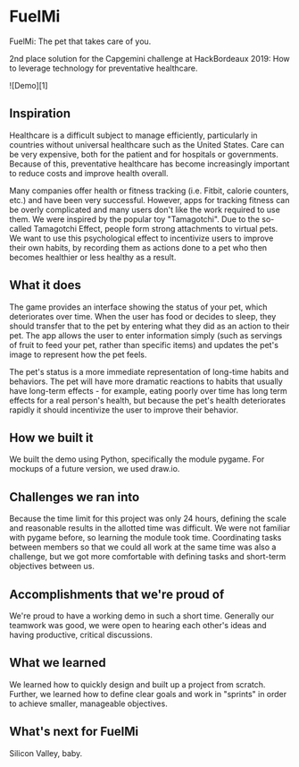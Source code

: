 # FuelMi
<p>FuelMi: The pet that takes care of you.</p>
<p>2nd place solution for the Capgemini challenge at HackBordeaux 2019: How to leverage technology for preventative healthcare.</p>
![Demo][1]

## Inspiration
<p>Healthcare is a difficult subject to manage efficiently, particularly in countries without universal healthcare such as the United States. Care can be very expensive, both for the patient and for hospitals or governments. Because of this, preventative healthcare has become increasingly important to reduce costs and improve health overall.</p>
<p>Many companies offer health or fitness tracking (i.e. Fitbit, calorie counters, etc.) and have been very successful. However, apps for tracking fitness can be overly complicated and many users don't like the work required to use them. We were inspired by the popular toy "Tamagotchi". Due to the so-called Tamagotchi Effect, people form strong attachments to virtual pets. We want to use this psychological effect to incentivize users to improve their own habits, by recording them as actions done to a pet who then becomes healthier or less healthy as a result.</p>

## What it does
<p>The game provides an interface showing the status of your pet, which deteriorates over time. When the user has food or decides to sleep, they should transfer that to the pet by entering what they did as an action to their pet. The app allows the user to enter information simply (such as servings of fruit to feed your pet, rather than specific items) and updates the pet's image to represent how the pet feels.</p>
<p>The pet's status is a more immediate representation of long-time habits and behaviors. The pet will have more dramatic reactions to habits that usually have long-term effects - for example, eating poorly over time has long term effects for a real person's health, but because the pet's health deteriorates rapidly it should incentivize the user to improve their behavior.</p>

## How we built it
<p>We built the demo using Python, specifically the module pygame. For mockups of a future version, we used draw.io.</p>

## Challenges we ran into
<p>Because the time limit for this project was only 24 hours, defining the scale and reasonable results in the allotted time was difficult. We were not familiar with pygame before, so learning the module took time. Coordinating tasks between members so that we could all work at the same time was also a challenge, but we got more comfortable with defining tasks and short-term objectives between us.</p>

## Accomplishments that we're proud of
<p>We're proud to have a working demo in such a short time. Generally our teamwork was good, we were open to hearing each other's ideas and having productive, critical discussions.</p>

## What we learned
<p>We learned how to quickly design and built up a project from scratch. Further, we learned how to define clear goals and work in "sprints" in order to achieve smaller, manageable objectives.</p>

## What's next for FuelMi
<p>Silicon Valley, baby.</p>

[1]: https://www.youtube.com/watch?v=eDNGyVtM7ho